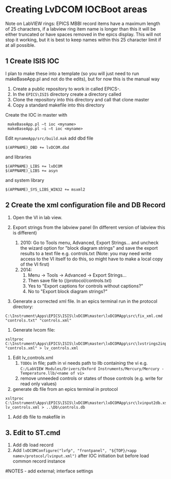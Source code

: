 # Creating LvDCOM IOCBoot areas

Note on LabVIEW rings: EPICS MBBI record items have a maximum length of 25 characters, if a labview ring item name is longer than this it will be either truncated or have spaces removed in the epics display. This will not stop it working, but it is best to keep names within this 25 character limit if at all possible.

## 1 Create ISIS IOC

I plan to make these into a template (so you will just need to run makeBaseApp.pl and not do the edits), but for now this is the manual way

1. Create a public repository to work in called EPICS-<device>.
1. In the `EPICS\ISIS` directory create a directory called <device>
1. Clone the repository into this directory and call that clone master
1. Copy a standard makefile into this directory

Create the IOC in master with

```
 makeBaseApp.pl –t ioc <myname>
 makeBaseApp.pl –i –t ioc <myname>
```

Edit `mynameApp/src/build.mak` add dbd file

```
$(APPNAME)_DBD += lvDCOM.dbd
```

and libraries

```
$(APPNAME)_LIBS += lvDCOM 
$(APPNAME)_LIBS += asyn
```

and system library 

```
$(APPNAME)_SYS_LIBS_WIN32 += msxml2
```

## 2 Create the xml configuration file and DB Record

1. Open the VI in lab view.
1. Export strings from the labview panel (In different version of labview this is different)
     1. 2010:  Go to Tools menu, Advanced, Export Strings... and uncheck the wizard option for "block diagram strings" and save the export results to a text file e.g. controls.txt (Note: you may need write access to the VI itself to do this, so might have to make a local copy of the VI first)
     1. 2014: 
         1. Menu -> Tools -> Advanced -> Export Strings... 
         1. Then save file to (<device>/protocol/controls.txt)
         1. Yes to "Export captions for controls without captions?"
         1. No to "Export block diagram strings?"

1. Generate a corrected xml file. In an epics terminal run in the protocol directory:
```
C:\Instrument\Apps\EPICS\ISIS\lvDCOM\master\lvDCOMApp\src\fix_xml.cmd
"controls.txt" "controls.xml"
```
1. Generate lvcom file:
```
xsltproc C:\Instrument\Apps\EPICS\ISIS\lvDCOM\master\lvDCOMApp\src\lvstrings2input.xsl "controls.xml" > lv_controls.xml
```

1. Edit lv_controls.xml
    1. `TODOs` in file; path in vi needs path to llb containing the vi e.g. `C:/LabVIEW Modules/Drivers/Oxford Instruments/Mercury/Mercury - Temperature.llb/<name of vi>`
    1. remove unneeded controls or states of those controls (e.g. write for read only values)
1. generate db file from an epics terminal in protocol
```
xsltproc C:\Instrument\Apps\EPICS\ISIS\lvDCOM\master\lvDCOMApp\src\lvinput2db.xsl lv_controls.xml > ..\Db\controls.db
```
1. Add db file to makefile in

## 3. Edit to ST.cmd

1. Add db load record
1. Add `lvDCOMConfigure("lvfp", "frontpanel", "${TOP}/<app name>/protocol/lvinput.xml")` after IOC initiation but before load common record instance




#NOTES - add external; interface settings